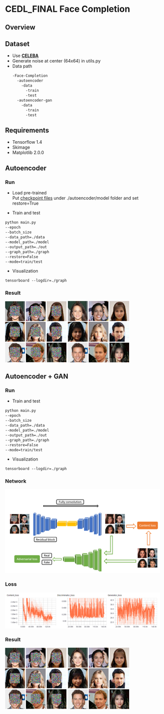 # CEDL_FINAL Face Completion
## Overview

## Dataset
* Use [**CELEBA**](http://mmlab.ie.cuhk.edu.hk/projects/CelebA.html)  
* Generate noise at center (64x64) in utils.py
* Data path
  ```
  -Face-Completion
    -autoencoder
      -data
        -train
        -test
    -autoencoder-gan
      -data
        -train
        -test
  ```

## Requirements
* Tensorflow 1.4 
* Skimage
* Matplotlib 2.0.0

## Autoencoder  
### Run    
* Load pre-trained  
Put [checkpoint files](https://drive.google.com/drive/folders/1aFRcOunF2WOcjL0nBdBYtAWs0u_ksUsr?usp=sharing) under ./autoencoder/model folder and set restore=True

* Train and test
```
python main.py
--epoch 
--batch_size
--data_path=./data
--model_path=./model
--output_path=./out
--graph_path=./graph
--restore=False
--mode=train/test
```

* Visualization
```
tensorboard --logdir=./graph
```

### Result
<img src='./Readmefile/in_ag.png' width = "200" height = "200"> <img src='./Readmefile/out_a.png' width = "200" height = "200">

## Autoencoder + GAN
### Run

* Train and test
```
python main.py
--epoch 
--batch_size
--data_path=./data
--model_path=./model
--output_path=./out
--graph_path=./graph
--restore=False
--mode=train/test
```

* Visualization
```
tensorboard --logdir=./graph
```

### Network
<img src='./Readmefile/autoencoder_gan_arch.png'>

### Loss
<img src='./Readmefile/loss.png'>

### Result
<img src='./Readmefile/in_ag.png' width = "200" height = "200"> <img src='./Readmefile/out_ag.png' width = "200" height = "200">
